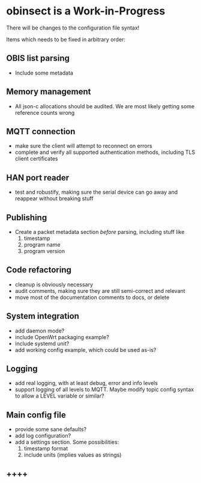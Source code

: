 # obinsect is a Work-in-Progress

There will be changes to the configuration file syntax!

Items which needs to be fixed in arbitrary order:

## OBIS list parsing

* Include some metadata

## Memory management

* All json-c allocations should be audited.  We are most likely
  getting some reference counts wrong
  
## MQTT connection

* make sure the client will attempt to reconnect on errors
* complete and verify all supported authentication methods, including
  TLS client certificates

## HAN port reader

* test and robustify, making sure the serial device can go away and
  reappear without breaking stuff

## Publishing

* Create a packet metadata section _before_ parsing, including stuff like
  1. timestamp
  2. program name
  3. program version


## Code refactoring

* cleanup is obviously necessary
* audit comments, making sure they are still semi-correct and relevant
* move most of the documentation comments to docs, or delete

## System integration

* add daemon mode?
* include OpenWrt packaging example?
* include systemd unit?
* add working config example, which could be used as-is?

## Logging

* add real logging, with at least debug, error and info levels
* support logging of all levels to MQTT.  Maybe modify topic config
  syntax to allow a LEVEL variable or similar?

## Main config file

* provide some sane defaults?
* add log configuration?
* add a settings section. Some possibilities:
   1. timestamp format
   2. include units (implies values as strings)
   



## ++++
